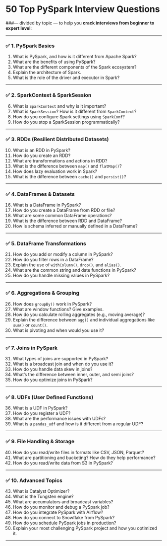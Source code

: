# **50 Top PySpark Interview Questions** 
###— divided by topic — to help you **crack interviews from beginner to expert level**:

---

### ✅ **1. PySpark Basics**

1. What is PySpark, and how is it different from Apache Spark?
2. What are the benefits of using PySpark?
3. What are the different components of the Spark ecosystem?
4. Explain the architecture of Spark.
5. What is the role of the driver and executor in Spark?

---

### ✅ **2. SparkContext & SparkSession**

6. What is `SparkContext` and why is it important?
7. What is `SparkSession`? How is it different from `SparkContext`?
8. How do you configure Spark settings using `SparkConf`?
9. How do you stop a SparkSession programmatically?

---

### ✅ **3. RDDs (Resilient Distributed Datasets)**

10. What is an RDD in PySpark?
11. How do you create an RDD?
12. What are transformations and actions in RDD?
13. What is the difference between `map()` and `flatMap()`?
14. How does lazy evaluation work in Spark?
15. What is the difference between `cache()` and `persist()`?

---

### ✅ **4. DataFrames & Datasets**

16. What is a DataFrame in PySpark?
17. How do you create a DataFrame from RDD or file?
18. What are some common DataFrame operations?
19. What is the difference between RDD and DataFrame?
20. How is schema inferred or manually defined in a DataFrame?

---

### ✅ **5. DataFrame Transformations**

21. How do you add or modify a column in PySpark?
22. How do you filter rows in a DataFrame?
23. Explain the use of `withColumn()`, `drop()`, and `alias()`.
24. What are the common string and date functions in PySpark?
25. How do you handle missing values in PySpark?

---

### ✅ **6. Aggregations & Grouping**

26. How does `groupBy()` work in PySpark?
27. What are window functions? Give examples.
28. How do you calculate rolling aggregates (e.g., moving average)?
29. Explain the difference between `agg()` and individual aggregations like `sum()` or `count()`.
30. What is pivoting and when would you use it?

---

### ✅ **7. Joins in PySpark**

31. What types of joins are supported in PySpark?
32. What is a broadcast join and when do you use it?
33. How do you handle data skew in joins?
34. What’s the difference between inner, outer, and semi joins?
35. How do you optimize joins in PySpark?

---

### ✅ **8. UDFs (User Defined Functions)**

36. What is a UDF in PySpark?
37. How do you register a UDF?
38. What are the performance issues with UDFs?
39. What is a `pandas_udf` and how is it different from a regular UDF?

---

### ✅ **9. File Handling & Storage**

40. How do you read/write files in formats like CSV, JSON, Parquet?
41. What are partitioning and bucketing? How do they help performance?
42. How do you read/write data from S3 in PySpark?

---

### ✅ **10. Advanced Topics**

43. What is Catalyst Optimizer?
44. What is the Tungsten engine?
45. What are accumulators and broadcast variables?
46. How do you monitor and debug a PySpark job?
47. How do you integrate PySpark with Airflow?
48. How do you connect to Snowflake from PySpark?
49. How do you schedule PySpark jobs in production?
50. Explain your most challenging PySpark project and how you optimized it.

---


